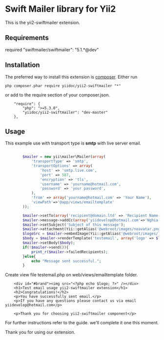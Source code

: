 Swift Mailer library for Yii2
================
This is the yii2-swiftmailer extension.

Requirements
------------

required "swiftmailer/swiftmailer": "5.1.*@dev"

Installation 
------------
The preferred way to install this extension is [composer](http://getcomposer.org/download/).
Either run
```
php composer.phar require yiidoc/yii2-swiftmailer "*"
```
or add to the require section of your composer.json.
```
    "require": {
        "php": ">=5.3.0",
        "yiidoc/yii2-swiftmailer": "dev-master"
    },
```
Usage
------------

This example use with transport type is **smtp** with live server email.

```php
    
        $mailer = new yii\mailer\Mailer(array(
            'transportType' => 'smtp',
            'transportOptions' => array(
                'host' => 'smtp.live.com',
                'port' => 587,
                'encryption' => 'tls',
                'username' => 'yourname@hotmail.com',
                'password' => 'your password',
            ),
            'from' => array('yourname@hotmail.com' => 'Your Name'),
            'viewPath'=>'@app/views/emailtemplate'
        ));

        $mailer->setTo(array('recipient@domain.ltd' => 'Recipient Name'));
        $mailer->message->addCc(array('yiidevelop@hotmail.com'=>'Nghia Nguyen'));
        $mailer->setSubject('Subject of this message');
        $mailer->attachment(Yii::getAlias('@webroot/images/noavatar.png'));
        $logoSrc = $mailer->embedImage(Yii::getAlias('@webroot/images/logo.png'), 'brand.png');
        $body = $mailer->renderTemplate('testemail', array('logo' => $logoSrc));
        $mailer->setBody($body);
        if(!$mailer->send()){
            print_r($mailer->failedRecipients);
        }else{
            echo "Message sent successful.";
        }
```
Create view file testemail.php on web/views/emailtemplate folder.

```
    <div id="#brand"><img src="<?php echo $logo; ?>" /></div>
    <h1>Test email usage yii2-swiftmailer extension</h1>
    <h2>Congratulations!</h2>
    <p>You have successfully sent email.</p>
    <p>If you have any questions please contact us via email yiidevelop@hotmail.com</p>

    <p>Thank you for choosing yii2-swiftmailer component</p>
```

For further instructions refer to the guide. we'll complete it one this moment.

Thank you for using our extension.